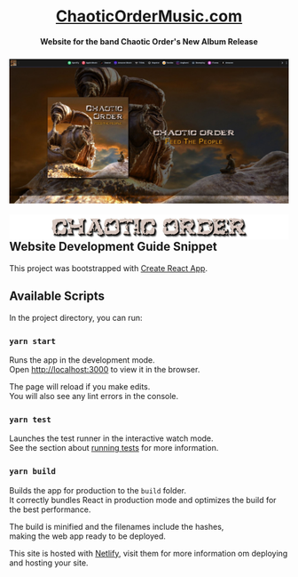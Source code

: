 <div align="center">
    <h1>
        <a href="https://chaoticordermusic.com/">ChaoticOrderMusic.com</a>
    </h1>
    <h4><b>Website for the band Chaotic Order's New Album Release</b></h4>

</div>


### [![Website Screenshot](chaoticordermusic.com-screenshot.jpg)](https://chaoticordermusic.com/)

<img src="src/images/logo-tan-large-10.png" alt="Chaotic Order Logo" height="45px" align="right">


----------


## Website Development Guide Snippet


This project was bootstrapped with [Create React App](https://github.com/facebook/create-react-app).

## Available Scripts

In the project directory, you can run:

### `yarn start`

Runs the app in the development mode.<br />
Open [http://localhost:3000](http://localhost:3000) to view it in the browser.

The page will reload if you make edits.<br />
You will also see any lint errors in the console.

### `yarn test`

Launches the test runner in the interactive watch mode.<br />
See the section about [running tests](https://facebook.github.io/create-react-app/docs/running-tests) for more information.

### `yarn build`

Builds the app for production to the `build` folder.<br />
It correctly bundles React in production mode and optimizes the build for the best performance.

The build is minified and the filenames include the hashes,<br />
making the web app ready to be deployed.

This site is hosted with [Netlify](https://netlify.com), visit them for more information om deploying and hosting your site.



